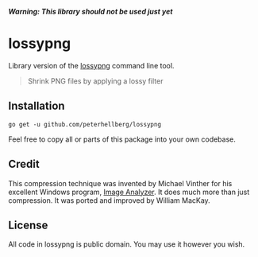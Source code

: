 ***Warning: This library should not be used just yet***

# lossypng

Library version of the [lossypng](https://github.com/foobaz/lossypng) command line tool.

> Shrink PNG files by applying a lossy filter

## Installation

    go get -u github.com/peterhellberg/lossypng

Feel free to copy all or parts of this package into your own codebase.

## Credit

This compression technique was invented by Michael Vinther for his excellent
Windows program, [Image Analyzer](http://meesoft.logicnet.dk/Analyzer/). It
does much more than just compression. It was ported and improved by William
MacKay.

## License

All code in lossypng is public domain. You may use it however you wish.

